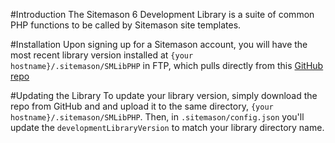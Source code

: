 #Introduction
The Sitemason 6 Development Library is a suite of common PHP functions to be called by Sitemason site templates. 

#Installation
Upon signing up for a Sitemason account, you will have the most recent library version installed at `{your hostname}/.sitemason/SMLibPHP` in FTP, which pulls directly from this [GitHub repo](https://github.com/sitemason/sm6-devlib.git "sm6-devlib GitHub Repo")

#Updating the Library
To update your library version, simply download the repo from GitHub and and upload it to the same directory, `{your hostname}/.sitemason/SMLibPHP`. Then, in `.sitemason/config.json` you'll update the `developmentLibraryVersion` to match your library directory name.
